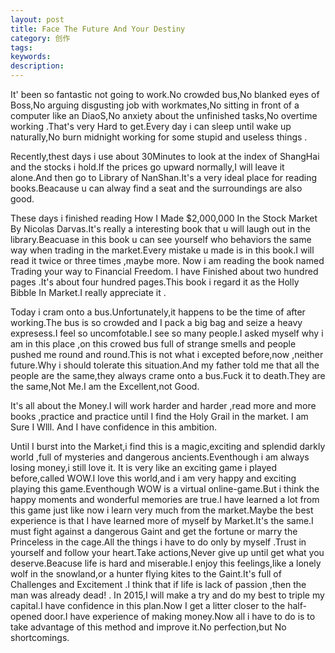 ```yaml
---
layout: post
title: Face The Future And Your Destiny
category: 创作
tags: 
keywords: 
description: 
---
```




It' been so fantastic not going to work.No crowded bus,No blanked eyes of Boss,No arguing disgusting job with workmates,No sitting in front of a computer like an DiaoS,No anxiety about the unfinished tasks,No overtime working .That's very Hard to get.Every day i can sleep until  wake up naturally,No burn midnight working for some stupid and useless things .


Recently,thest days i use about 30Minutes to look at the index of ShangHai and the stocks i hold.If the prices go upward normally,I will leave it alone.And then go to Library of NanShan.It's a very ideal place for reading books.Beacause u can alway find a seat and  the  surroundings are also good.


These days i finished reading How I Made $2,000,000 In the Stock Market By Nicolas Darvas.It's really a interesting book that u will laugh out in the library.Beacuase in this book u can see yourself who behaviors  the same way when trading in the market.Every mistake u made is in this book.I will read it twice or three times ,maybe more. Now i am reading the book named Trading your way to Financial Freedom. I have Finished about two hundred pages .It's about four hundred pages.This book i regard it as the Holly Bibble In Market.I really appreciate it .


Today i cram onto a bus.Unfortunately,it happens to be the time of after working.The bus is so crowded and I pack a big bag and seize a heavy expresess.I feel so uncomfotable.I see so many people.I asked myself why i am in this place ,on this crowed bus full of strange smells and people pushed me round and round.This is not what i excepted before,now ,neither future.Why i should tolerate this situation.And my father told me that all the people are the same,they always crame onto a bus.Fuck it to death.They are the same,Not Me.I am the Excellent,not Good.


It's all about the Money.I will work harder and harder ,read more and more books ,practice and practice until I find the Holy Grail in the market.
I am Sure I Wlll.
And I have confidence in this ambition.


Until I burst into the Market,i find this is a magic,exciting and splendid darkly world ,full of mysteries and dangerous ancients.Eventhough i am always losing money,i still love it. It is very like an exciting game i played before,called WOW.I love this world,and i am very happy and exciting playing this game.Eventhough WOW is  a virtual online-game.But i think the happy moments and wonderful memories are true.I have learned a lot from this game just like now i learn very much from the market.Maybe the best experience is that I have learned more of myself by Market.It's the same.I must fight against a dangerous Gaint and get the fortune or marry the Princeless in the cage.All the things i have to do only by myself .Trust in yourself and follow your heart.Take actions,Never give up  until get what you deserve.Beacuse life is hard and miserable.I enjoy this feelings,like a lonely wolf in the snowland,or a hunter flying kites to the Gaint.It's full of Challenges and Excitement .I think that if life  is lack of passion ,then the man was already dead!
.
In 2015,I will make a try and do my best to triple my capital.I have confidence in this plan.Now I get a litter closer to the half-opened door.I have experience of making money.Now all i have to do is to take advantage of this method and improve it.No perfection,but No shortcomings.



